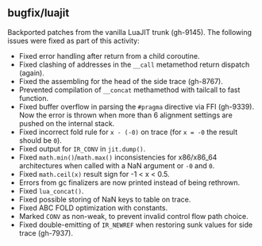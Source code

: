 ## bugfix/luajit

Backported patches from the vanilla LuaJIT trunk (gh-9145). The following issues
were fixed as part of this activity:

* Fixed error handling after return from a child coroutine.
* Fixed clashing of addresses in the `__call` metamethod return dispatch (again).
* Fixed the assembling for the head of the side trace (gh-8767).
* Prevented compilation of `__concat` methamethod with tailcall to fast
  function.
* Fixed buffer overflow in parsing the `#pragma` directive via FFI (gh-9339).
  Now the error is thrown when more than 6 alignment settings are pushed on the
  internal stack.
* Fixed incorrect fold rule for `x - (-0)` on trace (for `x = -0` the result
  should be `0`).
* Fixed output for `IR_CONV` in `jit.dump()`.
* Fixed `math.min()`/`math.max()` inconsistencies for x86/x86_64 architectures
  when called with a NaN argument or `-0` and `0`.
* Fixed `math.ceil(x)` result sign for -1 < x < 0.5.
* Errors from gc finalizers are now printed instead of being rethrown.
* Fixed `lua_concat()`.
* Fixed possible storing of NaN keys to table on trace.
* Fixed ABC FOLD optimization with constants.
* Marked `CONV` as non-weak, to prevent invalid control flow path choice.
* Fixed double-emitting of `IR_NEWREF` when restoring sunk values for side
  trace (gh-7937).
